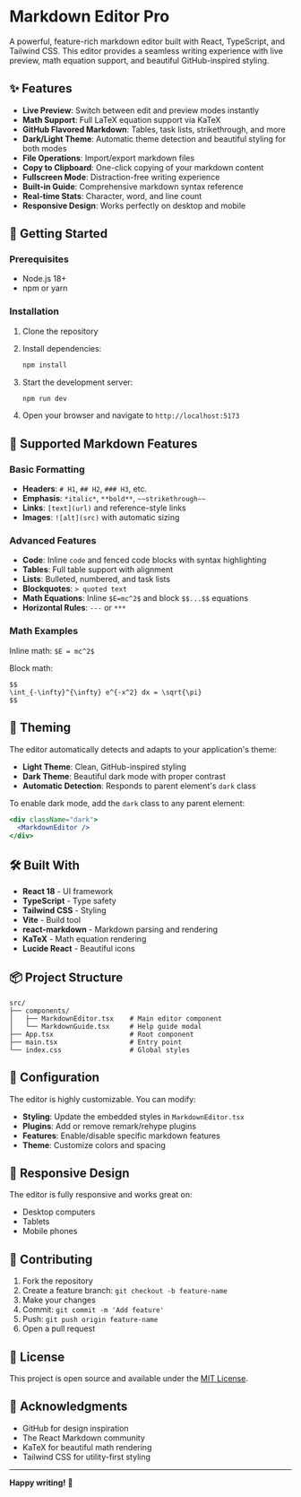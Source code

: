 # Markdown Editor Pro

A powerful, feature-rich markdown editor built with React, TypeScript, and Tailwind CSS. This editor provides a seamless writing experience with live preview, math equation support, and beautiful GitHub-inspired styling.

## ✨ Features

- **Live Preview**: Switch between edit and preview modes instantly
- **Math Support**: Full LaTeX equation support via KaTeX
- **GitHub Flavored Markdown**: Tables, task lists, strikethrough, and more
- **Dark/Light Theme**: Automatic theme detection and beautiful styling for both modes
- **File Operations**: Import/export markdown files
- **Copy to Clipboard**: One-click copying of your markdown content
- **Fullscreen Mode**: Distraction-free writing experience
- **Built-in Guide**: Comprehensive markdown syntax reference
- **Real-time Stats**: Character, word, and line count
- **Responsive Design**: Works perfectly on desktop and mobile

## 🚀 Getting Started

### Prerequisites

- Node.js 18+ 
- npm or yarn

### Installation

1. Clone the repository
2. Install dependencies:
   ```bash
   npm install
   ```

3. Start the development server:
   ```bash
   npm run dev
   ```

4. Open your browser and navigate to `http://localhost:5173`

## 📝 Supported Markdown Features

### Basic Formatting
- **Headers**: `# H1`, `## H2`, `### H3`, etc.
- **Emphasis**: `*italic*`, `**bold**`, `~~strikethrough~~`
- **Links**: `[text](url)` and reference-style links
- **Images**: `![alt](src)` with automatic sizing

### Advanced Features
- **Code**: Inline `code` and fenced code blocks with syntax highlighting
- **Tables**: Full table support with alignment
- **Lists**: Bulleted, numbered, and task lists
- **Blockquotes**: `> quoted text`
- **Math Equations**: Inline `$E=mc^2$` and block `$$...$$` equations
- **Horizontal Rules**: `---` or `***`

### Math Examples

Inline math: `$E = mc^2$`

Block math:
```
$$
\int_{-\infty}^{\infty} e^{-x^2} dx = \sqrt{\pi}
$$
```

## 🎨 Theming

The editor automatically detects and adapts to your application's theme:

- **Light Theme**: Clean, GitHub-inspired styling
- **Dark Theme**: Beautiful dark mode with proper contrast
- **Automatic Detection**: Responds to parent element's `dark` class

To enable dark mode, add the `dark` class to any parent element:

```jsx
<div className="dark">
  <MarkdownEditor />
</div>
```

## 🛠️ Built With

- **React 18** - UI framework
- **TypeScript** - Type safety
- **Tailwind CSS** - Styling
- **Vite** - Build tool
- **react-markdown** - Markdown parsing and rendering
- **KaTeX** - Math equation rendering
- **Lucide React** - Beautiful icons

## 📦 Project Structure

```
src/
├── components/
│   ├── MarkdownEditor.tsx    # Main editor component
│   └── MarkdownGuide.tsx     # Help guide modal
├── App.tsx                   # Root component
├── main.tsx                  # Entry point
└── index.css                 # Global styles
```

## 🔧 Configuration

The editor is highly customizable. You can modify:

- **Styling**: Update the embedded styles in `MarkdownEditor.tsx`
- **Plugins**: Add or remove remark/rehype plugins
- **Features**: Enable/disable specific markdown features
- **Theme**: Customize colors and spacing

## 📱 Responsive Design

The editor is fully responsive and works great on:
- Desktop computers
- Tablets
- Mobile phones

## 🤝 Contributing

1. Fork the repository
2. Create a feature branch: `git checkout -b feature-name`
3. Make your changes
4. Commit: `git commit -m 'Add feature'`
5. Push: `git push origin feature-name`
6. Open a pull request

## 📄 License

This project is open source and available under the [MIT License](LICENSE).

## 🙏 Acknowledgments

- GitHub for design inspiration
- The React Markdown community
- KaTeX for beautiful math rendering
- Tailwind CSS for utility-first styling

---

**Happy writing!** 🚀